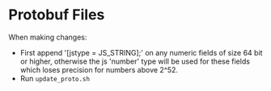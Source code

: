 # Protobuf Files

When making changes:

- First append '[jstype = JS_STRING];' on any numeric fields of size 64 bit or higher, otherwise the js 'number' type will be used for these fields which loses precision for numbers above 2^52.
- Run `update_proto.sh`
